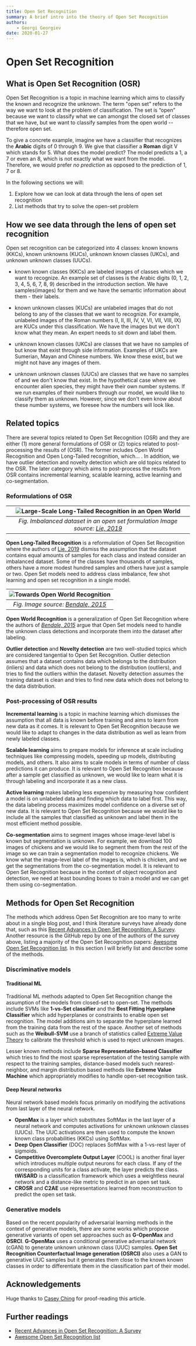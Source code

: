 ```yaml
---
title: Open Set Recognition
summary: A brief intro into the theory of Open Set Recognition
authors:
    - Georgi Georgiev
date: 2020-01-27
---
```


# Open Set Recognition

## What is Open Set Recognition (OSR)

Open Set Recognition is a topic in machine learning which aims to classify the known and recognize the unknown. The term "open set" refers to the way we want to look at the problem of classification. The set is “open” because we want to classify what we can amongst the closed set of classes that we have, but we want to classify samples from the open world -- therefore open set.

To give a concrete example, imagine we have a classifier that recognizes the **Arabic** digits of 0 through 9. We give that classifier a **Roman** digit V which stands for 5. What does the model predict? The model predicts a 1, a 7 or even an 8, which is not exactly what we want from the model. Therefore, we would prefer *no prediction* as opposed to the  prediction of 1, 7 or 8. 

In the following sections we will:

1. Explore how we can look at data through the lens of open set recognition
2. List methods that try to solve the open-set problem

## How we see data through the lens of open set recognition
Open set recognition can be categorized into 4 classes: known knowns (KKCs), known unknowns (KUCs), unknown known classes (UKCs), and unknown unknown classes (UUCs). 
- known known classes (KKCs) are labeled images of classes which we want to recognize. An example set of classes is the Arabic digits (0, 1, 2, 3, 4, 5, 6, 7, 8, 9)  described in the introduction section. We have samples(images) for them and we have the semantic information about them - their labels.

- known unknown classes (KUCs) are unlabeled images that do not belong to any of the classes that we want to recognize. For example, unlabeled images of the Roman numbers (I, II, III, IV, V, VI, VII, VIII, IX) are KUCs under this classification. We have the images but we don't know what they mean. An expert needs to sit down and label them.

- unknown known classes (UKCs) are classes that we have no samples of but know that exist through side information. Examples of UKCs are Sumerian, Mayan and Chinese numbers. We know these exist, but we might not have any images of them.

- unknown unknown classes (UUCs) are classes that we have no samples of and we don't know that exist. In the hypothetical case where we encounter alien species, they might have their own number systems. If we run examples of their numbers through our model, we would like to classify them as unknown. However, since we don't even know about these number systems, we foresee how the numbers will look like.

## Related topics
There are several topics related to Open Set Recognition (OSR) and they are either (1) more general formulations of OSR or (2) topics related to post-processing the results of (OSR). The former includes Open World Recognition and Open Long-Tailed recognition, which… . In addition, we have outlier detection and novelty detection which are old topics related to the OSR. The later category which aims to post-process the results from OSR contains incremental learning, scalable learning, active learning and co-segmentation. 

### Reformulations of OSR

| ![Large-Scale Long-Tailed Recognition in an Open World](../images/open_long_tailed_datasets.png) |
| :----------------------------------------------------------: |
| *Fig. Imbalanced dataset in an open set formulation Image source: [Lie, 2019](https://arxiv.org/abs/1904.05160)* |

**Open Long-Tailed Recognition** is a reformulation of Open Set Recognition where the authors of [Lie, 2019](https://arxiv.org/abs/1904.05160) dismiss the assumption that the dataset contains equal amounts of samples for each class and instead consider an imbalanced dataset. Some of the classes have thousands of samples, others have a more modest hundred samples and others have just a sample or two. Open Set models need to address class imbalance, few shot learning and open set recognition in a single model. 

| ![Towards Open World Recognition](../images/open_world_recognition.png) |
| :----------------------------------------------------------: |
| *Fig.  Image source: [Bendale, 2015](https://www.cv-foundation.org/openaccess/content_cvpr_2015/papers/Bendale_Towards_Open_World_2015_CVPR_paper.pdf)* |

**Open World Recognition** is a generalization of Open Set Recognition where the authors of [*Bendale, 2015*](https://www.cv-foundation.org/openaccess/content_cvpr_2015/papers/Bendale_Towards_Open_World_2015_CVPR_paper.pdf) argue that Open Set models need to handle the unknown class detections and incorporate them into the dataset after labeling. 

**Outlier detection** and **Novelty detection** are two well-studied topics which are considered tangential to Open Set Recognition. Outlier detection assumes that a dataset contains data which belongs to the distribution (inliers) and data which does not belong to the distribution (outliers), and tries to find the outliers within the dataset. Novelty detection assumes the training dataset is clean and tries to find new data which does not belong to the data distribution.

### Post-processing of OSR results

**Incremental learning** is a topic in machine learning which dismisses the assumption that all data is known before training and aims to learn from new data as it comes. It is relevant to Open Set Recognition because we would like to adapt to changes in the data distribution as well as learn from newly labeled classes. 

**Scalable learning** aims to prepare models for inference at scale including techniques like compressing models, speeding up models, distributing models, and others. It also aims to scale models in terms of number of class predictions it can produce. It is relevant to Open Set Recognition because after a sample get classified as unknown, we would like to learn what it is through labeling and incorporate it as a new class.

**Active learning** makes labeling less expensive by measuring how confident a model is on unlabeled data and finding which data to label first. This way, the data labeling process maximizes model confidence on a diverse set of new data. It is relevant to Open Set Recognition because we would like to include all the samples that classified as unknown and label them in the most efficient method possible. 

**Co-segmentation** aims to segment images whose image-level label is known but segmentation is unknown. For example, we download 100 images of chickens and we would like to segment them from the rest of the image so we can train a segmentation model to recognize chickens. We know what the image-level label of the images is, which is chicken, and we get the segmentations from the co-segmentation model. It is relevant to Open Set Recognition because in the context of object recognition and detection, we need at least bounding boxes to train a model and we can get them using co-segmentation.

## Methods for Open Set Recognition

The methods which address Open Set Recognition are too many to write about in a single blog post, and I think literature surveys have already done that, such as this [Recent Advances in Open Set Recognition: A Survey](https://arxiv.org/abs/1811.08581). Another resource is the GitHub repo by one of the authors of the survey above, listing a majority of the Open Set Recognition papers: [Awesome Open Set Recognition list](https://github.com/iCGY96/awesome_OpenSetRecognition_list). In this section I will briefly list and describe some of the methods.

### Discriminative models
#### Traditional ML
Traditional ML methods adapted to Open Set Recognition change the assumption of the models from closed-set to open-set. The methods include SVMs like **1-vs-Set classifier** and the **Best Fitting Hyperplane Classifier** which add hyperplanes or constraints to enable open set recognition. The model additions aim to separate the hyperplane learned from the training data from the rest of the space. Another set of methods such as the **Weibull-SVM** use a branch of statistics called [Extreme Value Theory](https://en.wikipedia.org/wiki/Extreme_value_theory) to calibrate the threshold which is used to reject unknown images. 

Lesser known methods include **Sparse Representation-based Classifier** which tries to find the most sparse representation of the testing sample with respect to the training samples, distance-based models such nearest-neighbor, and margin distribution based methods like **Extreme Value Machine** which appropriately modifies to handle open-set recognition task. 

#### Deep Neural networks
Neural network based models focus primarily on modifying the activations from last layer of the neural network.

- **OpenMax** is a layer which substitutes SoftMax in the last layer of a neural network and computes activations for unknown unknown classes (UUCs). The UUC activations are then used to compute the known known class probabilities (KKCs) using SoftMax. 
- **Deep Open Classifier** (DOC) replaces SoftMax with a 1-vs-rest layer of sigmoids. 
- **Competitive Overcomplete Output Layer** (COOL) is another final layer which introduces multiple output neurons for each class. If any of the corresponding units for a class activate, the layer predicts the class. **tWiSARD** is a classification framework which uses a weightless neural network and a distance-like metric to predict in an open set task. 
- **CROSR** and **C2AE** use representations learned from reconstruction to predict the open set task. 

### Generative models

Based on the recent popularity of adversarial learning methods in the context of generative models, there are some works which propose generative variants of open set approaches such as **G-OpenMax** and **OSRCI**. **G-OpenMax** uses a conditional generative adversarial network (cGAN) to generate unknown unknown class (UUC) samples. **Open Set Recognition Counterfactual Image generation (OSRCI)** also uses a GAN to generative UUC samples but it generates them close to the known known classes in order to differentiate them in the classification part of their model. 

## Acknowledgements 

Huge thanks to [Casey Ching](https://twitter.com/cac317) for proof-reading this article. 

## Further readings

- [Recent Advances in Open Set Recognition: A Survey](https://arxiv.org/abs/1811.08581)
- [Awesome Open Set Recognition list](https://github.com/iCGY96/awesome_OpenSetRecognition_list)